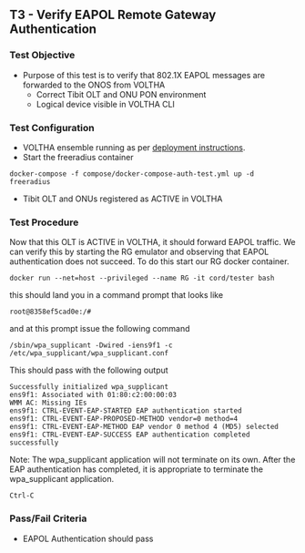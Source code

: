 ## T3 - Verify EAPOL Remote Gateway Authentication

### Test Objective

* Purpose of this test is to verify that 802.1X EAPOL messages are forwarded to the ONOS from VOLTHA
  * Correct Tibit OLT and ONU PON environment
  * Logical device visible in VOLTHA CLI

### Test Configuration

* VOLTHA ensemble running as per [deployment instructions](V01_voltha_bringup_deploy.md).
* Start the freeradius container

```
docker-compose -f compose/docker-compose-auth-test.yml up -d freeradius
```

* Tibit OLT and ONUs registered as ACTIVE in VOLTHA

### Test Procedure

Now that this OLT is ACTIVE in VOLTHA, it should forward EAPOL
traffic. We can verify this by starting the RG emulator and observing
that EAPOL authentication does not succeed. To do this start our RG
docker container.

```
docker run --net=host --privileged --name RG -it cord/tester bash
```

this should land you in a command prompt that looks like

```
root@8358ef5cad0e:/#
```

and at this prompt issue the following command

```
/sbin/wpa_supplicant -Dwired -iens9f1 -c /etc/wpa_supplicant/wpa_supplicant.conf
```

This should pass with the following output

```
Successfully initialized wpa_supplicant
ens9f1: Associated with 01:80:c2:00:00:03
WMM AC: Missing IEs
ens9f1: CTRL-EVENT-EAP-STARTED EAP authentication started
ens9f1: CTRL-EVENT-EAP-PROPOSED-METHOD vendor=0 method=4
ens9f1: CTRL-EVENT-EAP-METHOD EAP vendor 0 method 4 (MD5) selected
ens9f1: CTRL-EVENT-EAP-SUCCESS EAP authentication completed successfully
```

Note: The wpa_supplicant application will not terminate on its own.  After the EAP authentication has completed, it is appropriate to terminate the wpa_supplicant application.

```
Ctrl-C
```


### Pass/Fail Criteria

* EAPOL Authentication should pass
